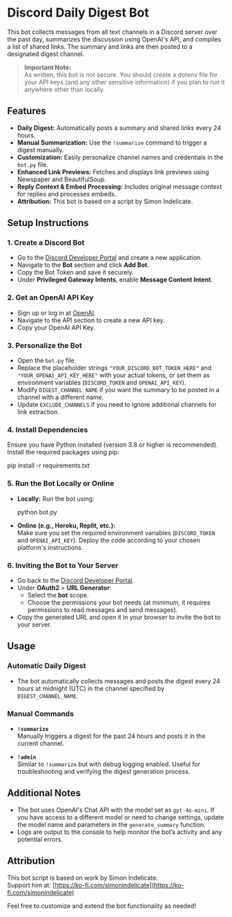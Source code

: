 # Discord Daily Digest Bot

This bot collects messages from all text channels in a Discord server over the past day, summarizes the discussion using OpenAI's API, and compiles a list of shared links. The summary and links are then posted to a designated digest channel.

> **Important Note:**  
> As written, this bot is not secure. You should create a dotenv file for your API keys (and any other sensitive information) if you plan to run it anywhere other than locally.

## Features

- **Daily Digest:** Automatically posts a summary and shared links every 24 hours.
- **Manual Summarization:** Use the `!summarize` command to trigger a digest manually.
- **Customization:** Easily personalize channel names and credentials in the `bot.py` file.
- **Enhanced Link Previews:** Fetches and displays link previews using Newspaper and BeautifulSoup.
- **Reply Context & Embed Processing:** Includes original message context for replies and processes embeds.
- **Attribution:** This bot is based on a script by Simon Indelicate.

## Setup Instructions

### 1. Create a Discord Bot
- Go to the [Discord Developer Portal](https://discord.com/developers/applications) and create a new application.
- Navigate to the **Bot** section and click **Add Bot**.
- Copy the Bot Token and save it securely.
- Under **Privileged Gateway Intents**, enable **Message Content Intent**.

### 2. Get an OpenAI API Key
- Sign up or log in at [OpenAI](https://openai.com/).
- Navigate to the API section to create a new API key.
- Copy your OpenAI API Key.

### 3. Personalize the Bot
- Open the `bot.py` file.
- Replace the placeholder strings `"YOUR_DISCORD_BOT_TOKEN_HERE"` and `"YOUR_OPENAI_API_KEY_HERE"` with your actual tokens, or set them as environment variables (`DISCORD_TOKEN` and `OPENAI_API_KEY`).
- Modify `DIGEST_CHANNEL_NAME` if you want the summary to be posted in a channel with a different name.
- Update `EXCLUDE_CHANNELS` if you need to ignore additional channels for link extraction.

### 4. Install Dependencies
Ensure you have Python installed (version 3.8 or higher is recommended). Install the required packages using pip:

pip install -r requirements.txt

### 5. Run the Bot Locally or Online
- **Locally:** Run the bot using:
  
  python bot.py

- **Online (e.g., Heroku, Replit, etc.):**  
  Make sure you set the required environment variables (`DISCORD_TOKEN` and `OPENAI_API_KEY`). Deploy the code according to your chosen platform's instructions.

### 6. Inviting the Bot to Your Server
- Go back to the [Discord Developer Portal](https://discord.com/developers/applications).
- Under **OAuth2** > **URL Generator**:  
  - Select the **bot** scope.
  - Choose the permissions your bot needs (at minimum, it requires permissions to read messages and send messages).
- Copy the generated URL and open it in your browser to invite the bot to your server.

## Usage

### Automatic Daily Digest
- The bot automatically collects messages and posts the digest every 24 hours at midnight (UTC) in the channel specified by `DIGEST_CHANNEL_NAME`.

### Manual Commands
- **`!summarize`**  
  Manually triggers a digest for the past 24 hours and posts it in the current channel.
  
- **`!admin`**  
  Similar to `!summarize` but with debug logging enabled. Useful for troubleshooting and verifying the digest generation process.

## Additional Notes
- The bot uses OpenAI's Chat API with the model set as `gpt-4o-mini`. If you have access to a different model or need to change settings, update the model name and parameters in the `generate_summary` function.
- Logs are output to the console to help monitor the bot’s activity and any potential errors.

## Attribution
This bot script is based on work by Simon Indelicate.  
Support him at: [https://ko-fi.com/simonindelicate](https://ko-fi.com/simonindelicate)

Feel free to customize and extend the bot functionality as needed!


